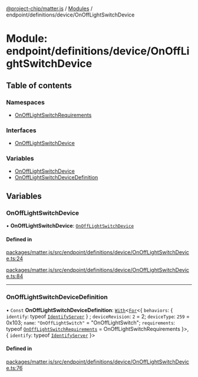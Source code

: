 [@project-chip/matter.js](../README.md) / [Modules](../modules.md) / endpoint/definitions/device/OnOffLightSwitchDevice

# Module: endpoint/definitions/device/OnOffLightSwitchDevice

## Table of contents

### Namespaces

- [OnOffLightSwitchRequirements](endpoint_definitions_device_OnOffLightSwitchDevice.OnOffLightSwitchRequirements.md)

### Interfaces

- [OnOffLightSwitchDevice](../interfaces/endpoint_definitions_device_OnOffLightSwitchDevice.OnOffLightSwitchDevice.md)

### Variables

- [OnOffLightSwitchDevice](endpoint_definitions_device_OnOffLightSwitchDevice.md#onofflightswitchdevice)
- [OnOffLightSwitchDeviceDefinition](endpoint_definitions_device_OnOffLightSwitchDevice.md#onofflightswitchdevicedefinition)

## Variables

### OnOffLightSwitchDevice

• **OnOffLightSwitchDevice**: [`OnOffLightSwitchDevice`](../interfaces/endpoint_definitions_device_OnOffLightSwitchDevice.OnOffLightSwitchDevice.md)

#### Defined in

[packages/matter.js/src/endpoint/definitions/device/OnOffLightSwitchDevice.ts:24](https://github.com/project-chip/matter.js/blob/6d3b6a5d957d88a9231d6ecab4bb41f8133112be/packages/matter.js/src/endpoint/definitions/device/OnOffLightSwitchDevice.ts#L24)

[packages/matter.js/src/endpoint/definitions/device/OnOffLightSwitchDevice.ts:84](https://github.com/project-chip/matter.js/blob/6d3b6a5d957d88a9231d6ecab4bb41f8133112be/packages/matter.js/src/endpoint/definitions/device/OnOffLightSwitchDevice.ts#L84)

___

### OnOffLightSwitchDeviceDefinition

• `Const` **OnOffLightSwitchDeviceDefinition**: [`With`](node_export._internal_.md#with)\<[`For`](behavior_cluster_export._internal_.EndpointType.md#for)\<\{ `behaviors`: \{ `identify`: typeof [`IdentifyServer`](behavior_definitions_identify_export.IdentifyServer.md)  } ; `deviceRevision`: ``2`` = 2; `deviceType`: ``259`` = 0x103; `name`: ``"OnOffLightSwitch"`` = "OnOffLightSwitch"; `requirements`: typeof [`OnOffLightSwitchRequirements`](endpoint_definitions_device_OnOffLightSwitchDevice.OnOffLightSwitchRequirements.md) = OnOffLightSwitchRequirements }\>, \{ `identify`: typeof [`IdentifyServer`](behavior_definitions_identify_export.IdentifyServer.md)  }\>

#### Defined in

[packages/matter.js/src/endpoint/definitions/device/OnOffLightSwitchDevice.ts:76](https://github.com/project-chip/matter.js/blob/6d3b6a5d957d88a9231d6ecab4bb41f8133112be/packages/matter.js/src/endpoint/definitions/device/OnOffLightSwitchDevice.ts#L76)
